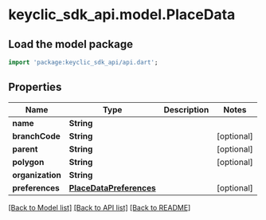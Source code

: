 # keyclic_sdk_api.model.PlaceData

## Load the model package
```dart
import 'package:keyclic_sdk_api/api.dart';
```

## Properties
Name | Type | Description | Notes
------------ | ------------- | ------------- | -------------
**name** | **String** |  | 
**branchCode** | **String** |  | [optional] 
**parent** | **String** |  | [optional] 
**polygon** | **String** |  | [optional] 
**organization** | **String** |  | 
**preferences** | [**PlaceDataPreferences**](PlaceDataPreferences.md) |  | [optional] 

[[Back to Model list]](../README.md#documentation-for-models) [[Back to API list]](../README.md#documentation-for-api-endpoints) [[Back to README]](../README.md)


